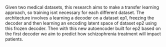Given two medical datasets, this research aims to make a transfer learning approach, so training isnt necessary for each different dataset. The architecture involves a learning a decoder
on a dataset ep1, freezing the decoder and then learning an encoding latent space of dataset ep2 using this frozen decoder. Then with this new autoencoder built for ep2 based on the 
first decoder we aim to predict how schizophrenia treatment will impact patients.
